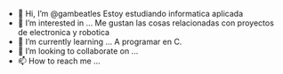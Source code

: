 - 👋 Hi, I’m @gambeatles
Estoy estudiando informatica aplicada
- 👀 I’m interested in ...
Me gustan las cosas relacionadas con proyectos de electronica y robotica
- 🌱 I’m currently learning ...
A programar en C.
- 💞️ I’m looking to collaborate on ...
- 📫 How to reach me ...

<!---
gambeatles/gambeatles is a ✨ special ✨ repository because its `README.md` (this file) appears on your GitHub profile.
You can click the Preview link to take a look at your changes.
--->
